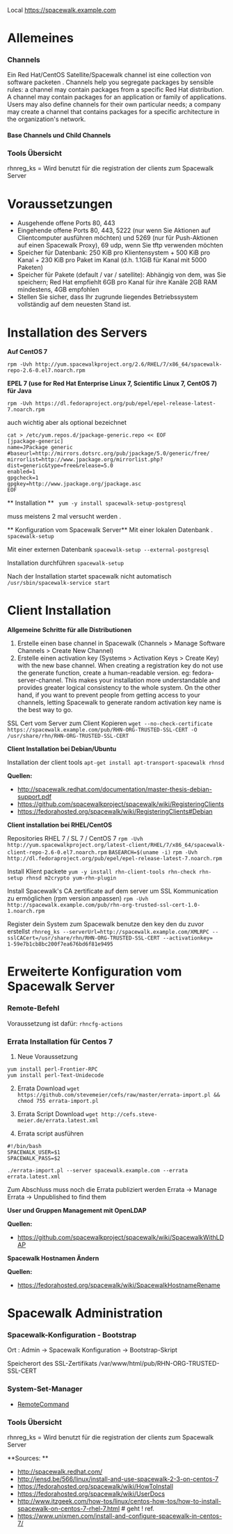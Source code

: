 Local https://spacewalk.example.com

Allemeines 
===

### Channels
Ein Red Hat/CentOS Satellite/Spacewalk channel ist eine collection von software packeten . 
Channels help you segregate packages by sensible rules: a channel may contain packages from a specific Red Hat distribution. 
A channel may contain packages for an application or family of applications. 
Users may also define channels for their own particular needs; 
a company may create a channel that contains packages for a specific architecture in the organization's network. 

#### Base Channels und Child Channels


### Tools Übersicht

rhnreg_ks = Wird benutzt für die  registration der clients zum Spacewalk Server

Voraussetzungen
==============

* Ausgehende offene Ports 80, 443
* Eingehende offene Ports 80, 443, 5222 (nur wenn Sie Aktionen auf Clientcomputer ausführen möchten) und 5269 (nur für Push-Aktionen auf einen Spacewalk Proxy), 69 udp, wenn Sie tftp verwenden möchten
* Speicher für Datenbank: 250 KiB pro Klientensystem + 500 KiB pro Kanal + 230 KiB pro Paket im Kanal (d.h. 1.1GiB für Kanal mit 5000 Paketen)
* Speicher für Pakete (default / var / satellite): Abhängig von dem, was Sie speichern; Red Hat empfiehlt 6GB pro Kanal für ihre Kanäle 2GB RAM mindestens, 4GB empfohlen
* Stellen Sie sicher, dass Ihr zugrunde liegendes Betriebssystem vollständig auf dem neuesten Stand ist.

Installation des Servers
===================

**Auf CentOS 7**

`rpm -Uvh http://yum.spacewalkproject.org/2.6/RHEL/7/x86_64/spacewalk-repo-2.6-0.el7.noarch.rpm`

**EPEL 7 (use for Red Hat Enterprise Linux 7, Scientific Linux 7, CentOS 7) für Java**

`rpm -Uvh https://dl.fedoraproject.org/pub/epel/epel-release-latest-7.noarch.rpm`

auch wichtig aber als optional bezeichnet
```
cat > /etc/yum.repos.d/jpackage-generic.repo << EOF
[jpackage-generic]
name=JPackage generic
#baseurl=http://mirrors.dotsrc.org/pub/jpackage/5.0/generic/free/
mirrorlist=http://www.jpackage.org/mirrorlist.php?dist=generic&type=free&release=5.0
enabled=1
gpgcheck=1
gpgkey=http://www.jpackage.org/jpackage.asc
EOF
```

** Installation **
` yum -y install spacewalk-setup-postgresql`

muss meistens 2 mal versucht werden .

** Konfiguration vom Spacewalk Server**
Mit einer lokalen Datenbank .
`spacewalk-setup`

Mit einer externen Datenbank
`spacewalk-setup --external-postgresql`

Installation durchführen
`spacewalk-setup`

Nach der Installation startet spacewalk nicht automatisch
`/usr/sbin/spacewalk-service start`


Client Installation
==============

**Allgemeine Schritte für alle Distributionen**

1. Erstelle einen  base channel in Spacewalk (Channels > Manage Software Channels > Create New Channel)
2.  Erstelle einen activation key (Systems > Activation Keys > Create Key) with the new base channel. When creating a registration key do not use the generate function, create a human-readable version. eg: fedora-server-channel. This makes your installation more understandable and provides greater logical consistency to the whole system. On the other hand, if you want to prevent people from getting access to your channels, letting Spacewalk to generate random activation key name is the best way to go.


SSL Cert vom Server zum Client Kopieren
`wget --no-check-certificate https://spacewalk.example.com/pub/RHN-ORG-TRUSTED-SSL-CERT -O /usr/share/rhn/RHN-ORG-TRUSTED-SSL-CERT`




**Client Installation bei Debian/Ubuntu**

Installation der client tools 
`apt-get install apt-transport-spacewalk rhnsd`



**Quellen:**
* http://spacewalk.redhat.com/documentation/master-thesis-debian-support.pdf
* https://github.com/spacewalkproject/spacewalk/wiki/RegisteringClients
* https://fedorahosted.org/spacewalk/wiki/RegisteringClients#Debian

**Client installation bei RHEL/CentOS**

Repositories  RHEL 7 / SL 7 / CentOS 7
`rpm -Uvh http://yum.spacewalkproject.org/latest-client/RHEL/7/x86_64/spacewalk-client-repo-2.6-0.el7.noarch.rpm`
`BASEARCH=$(uname -i)`
`rpm -Uvh http://dl.fedoraproject.org/pub/epel/epel-release-latest-7.noarch.rpm`

Install Klient packete
`yum -y install rhn-client-tools rhn-check rhn-setup rhnsd m2crypto yum-rhn-plugin`

Install Spacewalk's CA zertificate auf dem server um  SSL Kommunication zu ermöglichen (rpm version anpassen)
`rpm -Uvh http://spacewalk.example.com/pub/rhn-org-trusted-ssl-cert-1.0-1.noarch.rpm`

Register dein System zum Spacewalk benutze den key den du zuvor erstellst
`rhnreg_ks --serverUrl=http://spacewalk.example.com/XMLRPC --sslCACert=/usr/share/rhn/RHN-ORG-TRUSTED-SSL-CERT --activationkey= 	1-59e7b1cb8bc200f7ea676bd6f81e9495`

Erweiterte Konfiguration vom Spacewalk Server 
=======================================

### Remote-Befehl
Voraussetzung ist dafür: 
`rhncfg-actions`


### Errata Installation für Centos 7

1. Neue Voraussetzung 
```
yum install perl-Frontier-RPC
yum install perl-Text-Unidecode
```

2. Errata Download
`wget https://github.com/stevemeier/cefs/raw/master/errata-import.pl && chmod 755 errata-import.pl`

3. Errata Script Download
`wget http://cefs.steve-meier.de/errata.latest.xml`

4. Errata script ausführen 

```
#!/bin/bash
SPACEWALK_USER=$1
SPACEWALK_PASS=$2

./errata-import.pl --server spacewalk.example.com --errata errata.latest.xml 

```

Zum Abschluss muss noch die Errata publiziert werden 
Errata -> Manage Errata -> Unpublished to find them

**User und Gruppen Management mit OpenLDAP**

**Quellen:**
* https://github.com/spacewalkproject/spacewalk/wiki/SpacewalkWithLDAP

**Spacewalk Hostnamen Ändern**
 

**Quellen:**
* https://fedorahosted.org/spacewalk/wiki/SpacewalkHostnameRename

Spacewalk Administration
======================

###  Spacewalk-Konfiguration - Bootstrap
Ort :  Admin -> Spacewalk Konfiguration -> Bootstrap-Skript

Speicherort des SSL-Zertifikats /var/www/html/pub/RHN-ORG-TRUSTED-SSL-CERT

### System-Set-Manager 
* [RemoteCommand](https://spacewalk.example.com/rhn/systems/ssm/provisioning/RemoteCommand.do)

### Tools Übersicht

rhnreg_ks = Wird benutzt für die  registration der clients zum Spacewalk Server

**Sources: **
* http://spacewalk.redhat.com/
* http://jensd.be/566/linux/install-and-use-spacewalk-2-3-on-centos-7
* https://fedorahosted.org/spacewalk/wiki/HowToInstall
* https://fedorahosted.org/spacewalk/wiki/UserDocs
* http://www.itzgeek.com/how-tos/linux/centos-how-tos/how-to-install-spacewalk-on-centos-7-rhel-7.html # geht ! ref.
* https://www.unixmen.com/install-and-configure-spacewalk-in-centos-7/